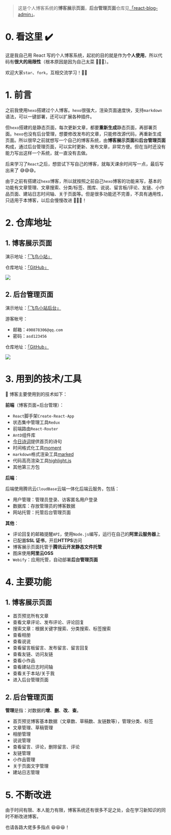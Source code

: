 > 这是个人博客系统的**博客展示页面**，**后台管理页面**仓库见<a href="https://github.com/lzxjack/react-blog-admin" target="_blank">「react-blog-admin」</a>。

# 0. 看这里 ✔️

这是我自己用 React 写的个人博客系统，起初的目的就是作为**个人使用**，所以代码有**很大的局限性**（根本原因是因为自己太菜 🤣🤣🤣）。

欢迎大家`star`、`fork`，互相交流学习！💪💪

# 1. 前言

之前我使用`hexo`搭建过个人博客。`hexo`很强大，渲染页面速度快，支持`markdown`语法，可以一键部署，还可以扩展各种插件。

但`hexo`搭建的是静态页面，每次更新文章，都要**重新生成**静态页面，再部署页面。`hexo`也没有后台管理，想要修改发布的文章，只能修改源代码，再重新生成页面。所以很早之前就想写一个自己的博客系统，由**博客展示页面**和**后台管理页面**构成，通过后台管理页面，可以实时更新、发布文章，非常方便。但在当时还没有能力写出这样一个系统，就一直没有去做。

后来学习了`React`之后，想尝试下写自己的博客，就每天课余时间写一点，最后写出来了 😅😅😅。

由于之前有搭建过`hexo`博客，所以就按照之前自己`hexo`博客的功能来写，基本的功能有文章管理、文章搜索、分类/标签、图库、说说、留言板/评论、友链、小作品页面、建站日志时间轴、关于页面等。但是很多功能还不完善，不具有通用性，只适用于本博客，以后会慢慢改进 🧐🧐🧐！

# 2. 仓库地址

## 1. 博客展示页面

演示地址：<a href="https://lzxjack.top/" target="_blank">「飞鸟小站」</a>

仓库地址：<a href="https://github.com/lzxjack/react-blog" target="_blank">「GitHub」</a>

![](https://jack-img.oss-cn-hangzhou.aliyuncs.com/img/20210907102912.png)

## 2. 后台管理页面

演示地址：<a href="https://blog-admin-7gys9jfy3a4d43aa-1304393382.ap-shanghai.app.tcloudbase.com/" target="_blank">「飞鸟小站后台」</a>

游客帐号：

-   邮箱：`490878306@qq.com`
-   密码：`asd123456`

仓库地址：<a href="https://github.com/lzxjack/react-blog-admin" target="_blank">「GitHub」</a>

![](https://jack-img.oss-cn-hangzhou.aliyuncs.com/img/20210907102952.png)

# 3. 用到的技术/工具

🔖 博客主要使用到的技术如下：

**前端**（博客页面+后台管理）：

-   `React`脚手架`Create-React-App`
-   状态集中管理工具`Redux`
-   前端路由`React-Router`
-   `AntD`组件库
-   <a href="https://www.jinrishici.com/" target="_blank">今日诗词</a>提供首页的诗句
-   时间格式化工具<a href="http://momentjs.cn/" target="_blank">moment</a>
-   `markdown`格式渲染工具<a href="https://github.com/markedjs/marked" target="_blank">marked</a>
-   代码高亮渲染工具<a href="https://highlightjs.org/" target="_blank">highlight.js</a>
-   其他第三方包

**后端**：

后端使用腾讯云`CloudBase`云端一体化后端云服务，包括：

-   用户管理：管理员登录、访客匿名用户登录
-   数据库：存放管理员的博客数据
-   网站托管：托管后台管理页面

**其他**：

-   评论回复的邮箱提醒`API`，使用`Node.js`编写，运行在自己的**阿里云服务器**上
-   已配置**SSL 证书**，开启**HTTPS**访问
-   博客展示页面托管于**腾讯云开发静态文件托管**
-   图床使用**阿里云OSS**
-   `Webify`：应用托管，自动部署**后台管理页面**

# 4. 主要功能

## 1. 博客展示页面

-   首页预览所有文章
-   查看文章评论、发布评论、评论回复
-   搜索文章：根据关键字搜索、分类搜索、标签搜索
-   查看相册
-   查看说说
-   查看留言板留言、发布留言、留言回复
-   查看友链、访问友链
-   查看小作品
-   查看建站日志时间轴
-   查看关于本站/关于我
-   进入后台管理页面

## 2. 后台管理页面

**管理**是指：对数据的**增**、**删**、**改**、**查**。

-   首页预览博客基本数据（文章数、草稿数、友链数等），管理分类、标签
-   文章管理、草稿管理
-   相册管理
-   说说管理
-   查看留言、评论，删除留言、评论
-   友链管理
-   小作品管理
-   关于页面文字管理
-   建站日志管理

# 5. 不断改进

由于时间有限、本人能力有限，博客系统还有很多不足之处，会在学习新知识的同时不断改进博客。

也请各路大佬多多指点 😆😆😆！
